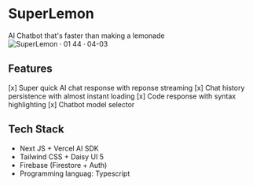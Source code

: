 # SuperLemon
AI Chatbot that's faster than making a lemonade
![SuperLemon · 01 44 · 04-03](https://github.com/user-attachments/assets/06ff920c-6ceb-4d11-92f0-52427a17098c)

## Features
[x] Super quick AI chat response with reponse streaming
[x] Chat history persistence with almost instant loading
[x] Code response with syntax highlighting
[x] Chatbot model selector

## Tech Stack
- Next JS + Vercel AI SDK
- Tailwind CSS + Daisy UI 5
- Firebase (Firestore + Auth)
- Programming languag: Typescript
